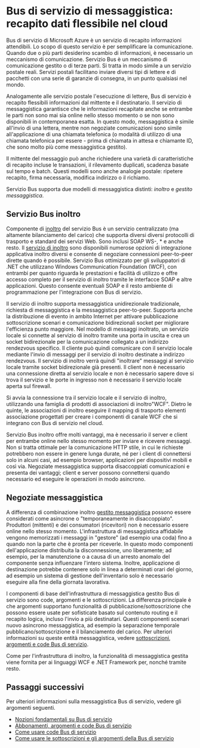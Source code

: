<properties
    pageTitle="Cenni preliminari sulla messaggistica Bus di servizio | Microsoft Azure"
    description="Servizio Bus messaggistica: recapito dati flessibile nel cloud"
    services="service-bus"
    documentationCenter=".net"
    authors="sethmanheim"
    manager="timlt"
    editor=""/>

<tags
    ms.service="service-bus"
    ms.workload="na"
    ms.tgt_pltfrm="na"
    ms.devlang="multiple"
    ms.topic="get-started-article"
    ms.date="09/27/2016"
    ms.author="sethm"/>


# <a name="service-bus-messaging-flexible-data-delivery-in-the-cloud"></a>Bus di servizio di messaggistica: recapito dati flessibile nel cloud

Bus di servizio di Microsoft Azure è un servizio di recapito informazioni attendibili. Lo scopo di questo servizio è per semplificare la comunicazione. Quando due o più parti desiderino scambio di informazioni, è necessario un meccanismo di comunicazione. Servizio Bus è un meccanismo di comunicazione gestito o di terze parti. Si tratta in modo simile a un servizio postale reali. Servizi postali facilitano inviare diversi tipi di lettere e di pacchetti con una serie di garanzie di consegna, in un punto qualsiasi nel mondo.

Analogamente alle servizio postale l'esecuzione di lettere, Bus di servizio è recapito flessibili informazioni dal mittente e il destinatario. Il servizio di messaggistica garantisce che le informazioni recapitate anche se entrambe le parti non sono mai sia online nello stesso momento o se non sono disponibili in contemporanea esatta. In questo modo, messaggistica è simile all'invio di una lettera, mentre non negoziate comunicazioni sono simile all'applicazione di una chiamata telefonica (o modalità di utilizzo di una chiamata telefonica per essere - prima di chiamata in attesa e chiamante ID, che sono molto più come messaggistica gestito).

Il mittente del messaggio può anche richiedere una varietà di caratteristiche di recapito incluse le transazioni, il rilevamento duplicati, scadenza basate sul tempo e batch. Questi modelli sono anche analogie postale: ripetere recapito, firma necessaria, modifica indirizzo o il richiamo.

Servizio Bus supporta due modelli di messaggistica distinti: *inoltro* e *gestito messaggistica*.

## <a name="service-bus-relay"></a>Servizio Bus inoltro

Componente di [inoltro](../service-bus-relay/service-bus-relay-overview.md) del servizio Bus è un servizio centralizzato (ma altamente bilanciamento del carico) che supporta diversi diversi protocolli di trasporto e standard dei servizi Web. Sono inclusi SOAP WS-, * e anche resto. Il [servizio di inoltro](../service-bus-relay/service-bus-dotnet-how-to-use-relay.md) sono disponibili numerose opzioni di integrazione applicativa inoltro diversi e consente di negoziare connessioni peer-to-peer dirette quando è possibile. Servizio Bus ottimizzato per gli sviluppatori di .NET che utilizzano Windows Communication Foundation (WCF), con entrambi per quanto riguarda le prestazioni e facilità di utilizzo e offre accesso completo per il servizio di inoltro tramite le interfacce SOAP e altre applicazioni. Questo consente eventuali SOAP e il resto ambiente di programmazione per l'integrazione con Bus di servizio.

Il servizio di inoltro supporta messaggistica unidirezionale tradizionale, richiesta di messaggistica e la messaggistica peer-to-peer. Supporta anche la distribuzione di evento in ambito Internet per attivare pubblicazione sottoscrizione scenari e comunicazione bidirezionali socket per migliorare l'efficienza punto maggiore. Nel modello di messaggi inoltrato, un servizio locale si connette al servizio di inoltro tramite una porta in uscita e crea un socket bidirezionale per la comunicazione collegato a un indirizzo rendezvous specifico. Il cliente può quindi comunicare con il servizio locale mediante l'invio di messaggi per il servizio di inoltro destinate a indirizzo rendezvous. Il servizio di inoltro verrà quindi "inoltrare" messaggi al servizio locale tramite socket bidirezionale già presenti. Il client non è necessario una connessione diretta al servizio locale e non è necessario sapere dove si trova il servizio e le porte in ingresso non è necessario il servizio locale aperta sul firewall.

Si avvia la connessione tra il servizio locale e il servizio di inoltro, utilizzando una famiglia di prodotti di associazioni di inoltro"WCF". Dietro le quinte, le associazioni di inoltro eseguire il mapping di trasporto elementi associazione progettati per creare i componenti di canale WCF che si integrano con Bus di servizio nel cloud.

Servizio Bus inoltro offre molti vantaggi, ma è necessario il server e client per entrambe online nello stesso momento per inviare e ricevere messaggi. Non si tratta ottimale per la comunicazione HTTP stile, in cui le richieste potrebbero non essere in genere lunga durate, né per i client di connettersi solo in alcuni casi, ad esempio browser, applicazioni per dispositivi mobili e così via. Negoziate messaggistica supporta disaccoppiati comunicazioni e presenta dei vantaggi; client e server possono connettersi quando necessario ed eseguire le operazioni in modo asincrono.

## <a name="brokered-messaging"></a>Negoziate messaggistica

A differenza di combinazione inoltro [gestito messaggistica](service-bus-queues-topics-subscriptions.md) possono essere considerati come asincrone o "temporaneamente in disaccoppiato". Produttori (mittenti) e dei consumatori (ricevitori) non è necessario essere online nello stesso momento. L'infrastruttura di messaggistica affidabile vengono memorizzati i messaggi in "gestore" (ad esempio una coda) fino a quando non la parte che è pronta per riceverle. In questo modo componenti dell'applicazione distribuita la disconnessione, uno liberamente; ad esempio, per la manutenzione o a causa di un arresto anomalo del componente senza influenzare l'intero sistema. Inoltre, applicazione di destinazione potrebbe contenere solo in linea a determinati orari del giorno, ad esempio un sistema di gestione dell'inventario solo è necessario eseguire alla fine della giornata lavorativa.

I componenti di base dell'infrastruttura di messaggistica gestito Bus di servizio sono code, argomenti e le sottoscrizioni.  La differenza principale è che argomenti supportano funzionalità di pubblicazione/sottoscrizione che possono essere usate per sofisticate basato sul contenuto routing e il recapito logica, incluso l'invio a più destinatari. Questi componenti scenari nuovo asincrono messaggistica, ad esempio la separazione temporale pubblicano/sottoscrizione e il bilanciamento del carico. Per ulteriori informazioni su queste entità messaggistica, vedere [sottoscrizioni, argomenti e code Bus di servizio](service-bus-queues-topics-subscriptions.md).

Come per l'infrastruttura di inoltro, la funzionalità di messaggistica gestita viene fornita per ai linguaggi WCF e .NET Framework per, nonché tramite resto.

## <a name="next-steps"></a>Passaggi successivi

Per ulteriori informazioni sulla messaggistica Bus di servizio, vedere gli argomenti seguenti.

- [Nozioni fondamentali su Bus di servizio](service-bus-fundamentals-hybrid-solutions.md)
- [Abbonamenti, argomenti e code Bus di servizio](service-bus-queues-topics-subscriptions.md)
- [Come usare code Bus di servizio](service-bus-dotnet-get-started-with-queues.md)
- [Come usare le sottoscrizioni e gli argomenti della Bus di servizio](./service-bus-dotnet-how-to-use-topics-subscriptions.md)
 
